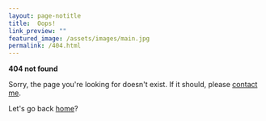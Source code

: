```yaml
---
layout: page-notitle
title:  Oops!
link_preview: ""
featured_image: /assets/images/main.jpg
permalink: /404.html
---
```

**404 not found**

Sorry, the page you're looking for doesn't exist. If it should, please [contact me](https://lawrenceypil.com/contact/).

Let's go back [home](https://lawrenceypil.com/)?